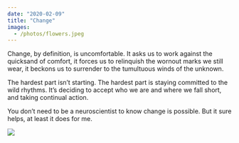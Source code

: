 ```yaml
---
date: "2020-02-09"
title: "Change"
images:
  - /photos/flowers.jpeg
---
```


Change, by definition, is uncomfortable. It asks us to work against the quicksand of comfort, it forces us to relinquish the wornout marks we still wear, it beckons us to surrender to the tumultuous winds of the unknown.

The hardest part isn’t starting. The hardest part is staying committed to the wild rhythms. It’s deciding to accept who we are and where we fall short, and taking continual action.

You don’t need to be a neuroscientist to know change is possible. But it sure helps, at least it does for me.

![](/photos/flowers.jpeg)